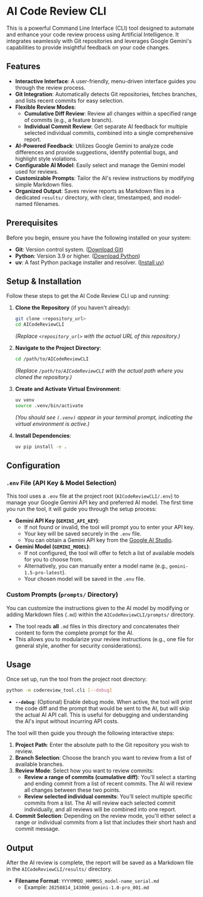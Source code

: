 # AI Code Review CLI

This is a powerful Command Line Interface (CLI) tool designed to automate and enhance your code review process using Artificial Intelligence. It integrates seamlessly with Git repositories and leverages Google Gemini's capabilities to provide insightful feedback on your code changes.

## Features

*   **Interactive Interface**: A user-friendly, menu-driven interface guides you through the review process.
*   **Git Integration**: Automatically detects Git repositories, fetches branches, and lists recent commits for easy selection.
*   **Flexible Review Modes**:
    *   **Cumulative Diff Review**: Review all changes within a specified range of commits (e.g., a feature branch).
    *   **Individual Commit Review**: Get separate AI feedback for multiple selected individual commits, combined into a single comprehensive report.
*   **AI-Powered Feedback**: Utilizes Google Gemini to analyze code differences and provide suggestions, identify potential bugs, and highlight style violations.
*   **Configurable AI Model**: Easily select and manage the Gemini model used for reviews.
*   **Customizable Prompts**: Tailor the AI's review instructions by modifying simple Markdown files.
*   **Organized Output**: Saves review reports as Markdown files in a dedicated `results/` directory, with clear, timestamped, and model-named filenames.

## Prerequisites

Before you begin, ensure you have the following installed on your system:

*   **Git**: Version control system. ([Download Git](https://git-scm.com/downloads))
*   **Python**: Version 3.9 or higher. ([Download Python](https://www.python.org/downloads/))
*   **uv**: A fast Python package installer and resolver. ([Install uv](https://astral.sh/uv/install.sh))

## Setup & Installation

Follow these steps to get the AI Code Review CLI up and running:

1.  **Clone the Repository** (if you haven't already):
    ```bash
    git clone <repository_url>
    cd AICodeReviewCLI
    ```
    *(Replace `<repository_url>` with the actual URL of this repository.)*

2.  **Navigate to the Project Directory**:
    ```bash
    cd /path/to/AICodeReviewCLI
    ```
    *(Replace `/path/to/AICodeReviewCLI` with the actual path where you cloned the repository.)*

3.  **Create and Activate Virtual Environment**:
    ```bash
    uv venv
    source .venv/bin/activate
    ```
    *(You should see `(.venv)` appear in your terminal prompt, indicating the virtual environment is active.)*

4.  **Install Dependencies**:
    ```bash
    uv pip install -e .
    ```

## Configuration

### `.env` File (API Key & Model Selection)

This tool uses a `.env` file at the project root (`AICodeReviewCLI/.env`) to manage your Google Gemini API key and preferred AI model. The first time you run the tool, it will guide you through the setup process:

*   **Gemini API Key (`GEMINI_API_KEY`)**:
    *   If not found or invalid, the tool will prompt you to enter your API key.
    *   Your key will be saved securely in the `.env` file.
    *   You can obtain a Gemini API key from the [Google AI Studio](https://aistudio.google.com/app/apikey).
*   **Gemini Model (`GEMINI_MODEL`)**:
    *   If not configured, the tool will offer to fetch a list of available models for you to choose from.
    *   Alternatively, you can manually enter a model name (e.g., `gemini-1.5-pro-latest`).
    *   Your chosen model will be saved in the `.env` file.

### Custom Prompts (`prompts/` Directory)

You can customize the instructions given to the AI model by modifying or adding Markdown files (`.md`) within the `AICodeReviewCLI/prompts/` directory.

*   The tool reads **all** `.md` files in this directory and concatenates their content to form the complete prompt for the AI.
*   This allows you to modularize your review instructions (e.g., one file for general style, another for security considerations).

## Usage

Once set up, run the tool from the project root directory:

```bash
python -m codereview_tool.cli [--debug]
```

*   **`--debug`**: (Optional) Enable debug mode. When active, the tool will print the code diff and the prompt that would be sent to the AI, but will skip the actual AI API call. This is useful for debugging and understanding the AI's input without incurring API costs.

The tool will then guide you through the following interactive steps:

1.  **Project Path**: Enter the absolute path to the Git repository you wish to review.
2.  **Branch Selection**: Choose the branch you want to review from a list of available branches.
3.  **Review Mode**: Select how you want to review commits:
    *   **Review a range of commits (cumulative diff)**: You'll select a starting and ending commit from a list of recent commits. The AI will review all changes between these two points.
    *   **Review selected individual commits**: You'll select multiple specific commits from a list. The AI will review each selected commit individually, and all reviews will be combined into one report.
4.  **Commit Selection**: Depending on the review mode, you'll either select a range or individual commits from a list that includes their short hash and commit message.

## Output

After the AI review is complete, the report will be saved as a Markdown file in the `AICodeReviewCLI/results/` directory.

*   **Filename Format**: `YYYYMMDD_HHMMSS_model-name_serial.md`
    *   Example: `20250814_143000_gemini-1.0-pro_001.md`

